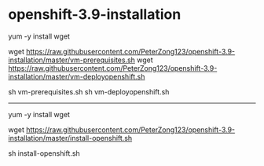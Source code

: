 # openshift-3.9-installation

yum -y install wget

wget https://raw.githubusercontent.com/PeterZong123/openshift-3.9-installation/master/vm-prerequisites.sh
wget https://raw.githubusercontent.com/PeterZong123/openshift-3.9-installation/master/vm-deployopenshift.sh

sh vm-prerequisites.sh
sh vm-deployopenshift.sh

-------------------------------------------------------

yum -y install wget

wget https://raw.githubusercontent.com/PeterZong123/openshift-3.9-installation/master/install-openshift.sh

sh install-openshift.sh
